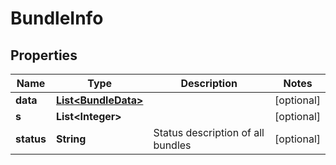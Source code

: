 

# BundleInfo


## Properties

| Name | Type | Description | Notes |
|------------ | ------------- | ------------- | -------------|
|**data** | [**List&lt;BundleData&gt;**](BundleData.md) |  |  [optional] |
|**s** | **List&lt;Integer&gt;** |  |  [optional] |
|**status** | **String** | Status description of all bundles |  [optional] |




